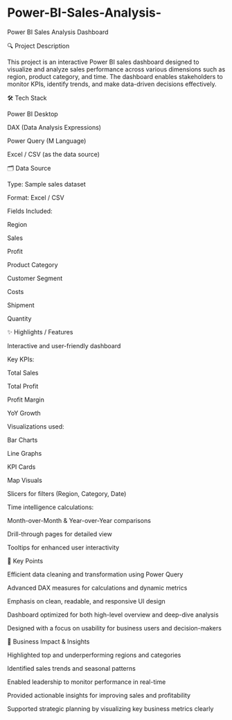 # Power-BI-Sales-Analysis-

Power BI Sales Analysis Dashboard

🔍 Project Description

This project is an interactive Power BI sales dashboard designed to visualize and analyze sales performance across various dimensions such as region, product category, and time. The dashboard enables stakeholders to monitor KPIs, identify trends, and make data-driven decisions effectively.


🛠️ Tech Stack

Power BI Desktop

DAX (Data Analysis Expressions)

Power Query (M Language)

Excel / CSV (as the data source)


🗂️ Data Source

Type: Sample sales dataset

Format: Excel / CSV

Fields Included:

Region

Sales

Profit

Product Category

Customer Segment

Costs

Shipment

Quantity


✨ Highlights / Features

Interactive and user-friendly dashboard

Key KPIs:

Total Sales

Total Profit

Profit Margin

YoY Growth


Visualizations used:

Bar Charts

Line Graphs

KPI Cards

Map Visuals

Slicers for filters (Region, Category, Date)

Time intelligence calculations:

Month-over-Month & Year-over-Year comparisons

Drill-through pages for detailed view

Tooltips for enhanced user interactivity


📌 Key Points

Efficient data cleaning and transformation using Power Query

Advanced DAX measures for calculations and dynamic metrics

Emphasis on clean, readable, and responsive UI design

Dashboard optimized for both high-level overview and deep-dive analysis

Designed with a focus on usability for business users and decision-makers


💼 Business Impact & Insights

Highlighted top and underperforming regions and categories

Identified sales trends and seasonal patterns

Enabled leadership to monitor performance in real-time

Provided actionable insights for improving sales and profitability

Supported strategic planning by visualizing key business metrics clearly

